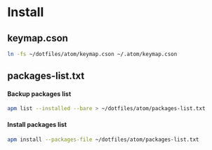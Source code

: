 # Install

## keymap.cson
```bash
ln -fs ~/dotfiles/atom/keymap.cson ~/.atom/keymap.cson
```
## packages-list.txt

#### Backup packages list
```bash
apm list --installed --bare > ~/dotfiles/atom/packages-list.txt
```

#### Install packages list
```bash
apm install --packages-file ~/dotfiles/atom/packages-list.txt
```
